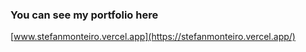 ### You can see my portfolio here

[www.stefanmonteiro.vercel.app](https://stefanmonteiro.vercel.app/)
